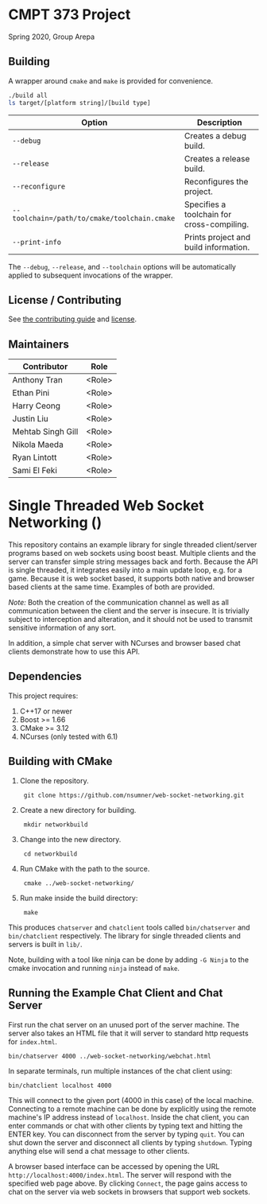 # CMPT 373 Project

Spring 2020, Group Arepa



## Building

A wrapper around `cmake` and `make` is provided for convenience.

```bash
./build all
ls target/[platform string]/[build type]
```

| Option                                       | Description                                |
| -------------------------------------------- | ------------------------------------------ |
| `--debug`                                    | Creates a debug build.                     |
| `--release`                                  | Creates a release build.                   |
| `--reconfigure`                              | Reconfigures the project.                  |
| `--toolchain=/path/to/cmake/toolchain.cmake` | Specifies a toolchain for cross-compiling. |
| `--print-info`                               | Prints project and build information.      |

The `--debug`, `--release`, and `--toolchain` options will be automatically applied to subsequent invocations of the wrapper.



## License / Contributing

See [the contributing guide](./CONTRIBUTING.md) and [license](./LICENSE.md).



## Maintainers

| Contributor       | Role     |
| ----------------- | -------- |
| Anthony Tran      | \<Role\> |
| Ethan Pini        | \<Role\> |
| Harry Ceong       | \<Role\> |
| Justin Liu        | \<Role\> |
| Mehtab Singh Gill | \<Role\> |
| Nikola Maeda      | \<Role\> |
| Ryan Lintott      | \<Role\> |
| Sami El Feki      | \<Role\> |



# Single Threaded Web Socket Networking ()

This repository contains an example library for single threaded client/server
programs based on web sockets using boost beast. Multiple clients and the server
can transfer simple string messages back and forth. Because the API is single
threaded, it integrates easily into a main update loop, e.g. for a game.
Because it is web socket based, it supports both native and browser based
clients at the same time. Examples of both are provided.

*Note:* Both the creation of the communication channel as well as all
communication between the client and the server is insecure. It is trivially
subject to interception and alteration, and it should not be used to transmit
sensitive information of any sort.

In addition, a simple chat server with NCurses and browser based chat clients
demonstrate how to use this API.

## Dependencies

This project requires:

1. C++17 or newer
2. Boost >= 1.66
3. CMake >= 3.12
4. NCurses (only tested with 6.1)

## Building with CMake

1. Clone the repository.

        git clone https://github.com/nsumner/web-socket-networking.git

2. Create a new directory for building.

        mkdir networkbuild

3. Change into the new directory.

        cd networkbuild

4. Run CMake with the path to the source.

        cmake ../web-socket-networking/

5. Run make inside the build directory:

        make

This produces `chatserver` and `chatclient` tools called `bin/chatserver` and
`bin/chatclient` respectively. The library for single threaded clients and
servers is built in `lib/`.

Note, building with a tool like ninja can be done by adding `-G Ninja` to
the cmake invocation and running `ninja` instead of `make`.


## Running the Example Chat Client and Chat Server

First run the chat server on an unused port of the server machine. The server
also takes an HTML file that it will server to standard http requests for
`index.html`.

    bin/chatserver 4000 ../web-socket-networking/webchat.html

In separate terminals, run multiple instances of the chat client using:

    bin/chatclient localhost 4000

This will connect to the given port (4000 in this case) of the local machine.
Connecting to a remote machine can be done by explicitly using the remote
machine's IP address instead of `localhost`. Inside the chat client, you can
enter commands or chat with other clients by typing text and hitting the
ENTER key. You can disconnect from the server by typing `quit`. You can shut
down the server and disconnect all clients by typing `shutdown`. Typing
anything else will send a chat message to other clients.

A browser based interface can be accessed by opening the URL
`http://localhost:4000/index.html`. The server will respond with the
specified web page above. By clicking `Connect`, the page gains access to
chat on the server via web sockets in browsers that support web sockets.

